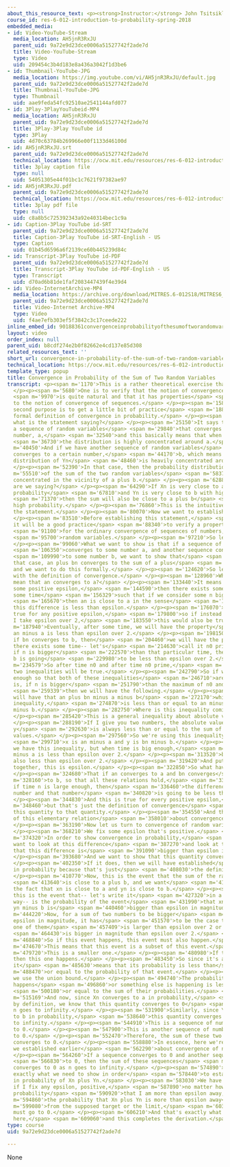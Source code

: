 ```yaml
---
about_this_resource_text: <p><strong>Instructor:</strong> John Tsitsiklis</p>
course_id: res-6-012-introduction-to-probability-spring-2018
embedded_media:
- id: Video-YouTube-Stream
  media_location: AH5jnR3RxJU
  parent_uid: 9a72e9d23dce0006a51527742f2ade7d
  title: Video-YouTube-Stream
  type: Video
  uid: 209454c3b4d183e8a436a3042f1d3be6
- id: Thumbnail-YouTube-JPG
  media_location: https://img.youtube.com/vi/AH5jnR3RxJU/default.jpg
  parent_uid: 9a72e9d23dce0006a51527742f2ade7d
  title: Thumbnail-YouTube-JPG
  type: Thumbnail
  uid: aae9feda54fc92510ae2541144afd077
- id: 3Play-3PlayYouTubeid-MP4
  media_location: AH5jnR3RxJU
  parent_uid: 9a72e9d23dce0006a51527742f2ade7d
  title: 3Play-3Play YouTube id
  type: 3Play
  uid: 4d70c63784b269966e00f1133d46100d
- id: AH5jnR3RxJU.srt
  parent_uid: 9a72e9d23dce0006a51527742f2ade7d
  technical_location: https://ocw.mit.edu/resources/res-6-012-introduction-to-probability-spring-2018/part-ii-inference-limit-theorems/convergence-in-probability-of-the-sum-of-two-random-variables/AH5jnR3RxJU.srt
  title: 3play caption file
  type: null
  uid: 54051305e44f01bc1c7621f97382ae97
- id: AH5jnR3RxJU.pdf
  parent_uid: 9a72e9d23dce0006a51527742f2ade7d
  technical_location: https://ocw.mit.edu/resources/res-6-012-introduction-to-probability-spring-2018/part-ii-inference-limit-theorems/convergence-in-probability-of-the-sum-of-two-random-variables/AH5jnR3RxJU.pdf
  title: 3play pdf file
  type: null
  uid: c8a8b5c725392343a92e40314bec1c9a
- id: Caption-3Play YouTube id-SRT
  parent_uid: 9a72e9d23dce0006a51527742f2ade7d
  title: Caption-3Play YouTube id-SRT-English - US
  type: Caption
  uid: 01b45d6596a6f2139ce60b445239d84c
- id: Transcript-3Play YouTube id-PDF
  parent_uid: 9a72e9d23dce0006a51527742f2ade7d
  title: Transcript-3Play YouTube id-PDF-English - US
  type: Transcript
  uid: d70ad6b81de1faf2083447439f4e39d4
- id: Video-InternetArchive-MP4
  media_location: https://archive.org/download/MITRES.6-012S18/MITRES6_012S18_S18-01_300k.mp4
  parent_uid: 9a72e9d23dce0006a51527742f2ade7d
  title: Video-Internet Archive-MP4
  type: Video
  uid: f4ae7efb303ef5f3842c3c17ceede222
inline_embed_id: 90188361convergenceinprobabilityofthesumoftworandomvariables42305045
layout: video
order_index: null
parent_uid: b8cdf274e2b0f82662e4cd137e85d308
related_resources_text: ''
short_url: convergence-in-probability-of-the-sum-of-two-random-variables
technical_location: https://ocw.mit.edu/resources/res-6-012-introduction-to-probability-spring-2018/part-ii-inference-limit-theorems/convergence-in-probability-of-the-sum-of-two-random-variables
template_type: popup
title: Convergence in Probability of the Sum of Two Random Variables
transcript: <p><span m='1170'>This is a rather theoretical exercise that has two purposes.</span>
  </p><p><span m='5680'>One is to verify that the notion of convergence in probability</span>
  <span m='9970'>is quite natural and that it has properties</span> <span m='12730'>similar
  to the notion of convergence of sequences.</span> </p><p><span m='15880'>And the
  second purpose is to get a little bit of practice</span> <span m='18860'>with the
  formal definition of convergence in probability.</span> </p><p><span m='22390'>So
  what is the statement saying?</span> </p><p><span m='25150'>It says that if we have
  a sequence of random variables</span> <span m='29840'>that converges to a certain
  number, a,</span> <span m='32540'>and this basically means that when n is large,</span>
  <span m='36730'>the distribution is highly concentrated around a.</span> </p><p><span
  m='40450'>And if we have another sequence of random variables</span> <span m='42712'>that
  converges to a certain number,</span> <span m='44170'>b, which means that the probability
  distribution of Yn</span> <span m='48460'>is heavily concentrated around b.</span>
  </p><p><span m='52390'>In that case, then the probability distribution</span> <span
  m='55510'>of the sum of the two random variables</span> <span m='58370'>is heavily
  concentrated in the vicinity of a plus b.</span> </p><p><span m='62880'>So what
  are we saying?</span> </p><p><span m='64290'>If Xn is very close to a with high
  probability</span> <span m='67810'>and Yn is very close to b with high probability,</span>
  <span m='71370'>then the sum will also be close to a plus b</span> <span m='75140'>with
  high probability.</span> </p><p><span m='76860'>This is the intuitive content of
  the statement.</span> </p><p><span m='80070'>Now we want to establish this formally.</span>
  </p><p><span m='83510'>Before establishing this statement,</span> <span m='85860'>however,
  it will be a good practice</span> <span m='88340'>to verify a property of this type</span>
  <span m='91100'>for the ordinary convergence of sequences of numbers, not</span>
  <span m='95700'>random variables.</span> </p><p><span m='97210'>So let us do that.</span>
  </p><p><span m='99060'>What we want to show is that if a sequence of numbers, an,</span>
  <span m='106350'>converges to some number a, and another sequence converges</span>
  <span m='109990'>to some number b, we want to show that</span> <span m='113300'>in
  that case, an plus bn converges to the sum of a plus</span> <span m='118490'>b,
  and we want to do this formally.</span> </p><p><span m='124620'>So let us start
  with the definition of convergence.</span> </p><p><span m='128960'>What does it
  mean that an converges to a?</span> </p><p><span m='133440'>It means that if I fix
  some positive epsilon,</span> <span m='144590'>then there exists some number or
  some time</span> <span m='156329'>such that if we consider some n bigger than n0,</span>
  <span m='165670'>then an is close to a in the sense</span> <span m='171850'>that
  this difference is less than epsilon.</span> </p><p><span m='176070'>Now this is
  true for any positive epsilon,</span> <span m='179800'>so if instead of epsilon,
  I take epsilon over 2,</span> <span m='183550'>this would also be true.</span> </p><p><span
  m='187940'>Eventually, after some time, we will have the property</span> <span m='193090'>that
  an minus a is less than epsilon over 2.</span> </p><p><span m='198150'>Similarly,
  if bn converges to b, then</span> <span m='204460'>we will have the property that
  there exists some time-- let's</span> <span m='214630'>call it n0 prime-- such that
  if n is bigger</span> <span m='222570'>than that particular time, then bn minus
  b is going</span> <span m='229980'>to be less than epsilon over 2.</span> </p><p><span
  m='234579'>So after time n0 and after time n0 prime,</span> <span m='239090'>these
  two inequalities will be true.</span> </p><p><span m='242790'>So if we wait long
  enough so that both of these inequalities</span> <span m='246710'>are true, that
  is, if n is bigger</span> <span m='251790'>than the maximum of n0 and n0 prime,</span>
  <span m='259339'>then we will have the following.</span> </p><p><span m='263320'>We
  will have that an plus bn minus a minus b</span> <span m='272170'>which, by an elementary
  inequality,</span> <span m='274870'>is less than or equal to an minus a plus bn
  minus b.</span> </p><p><span m='282750'>Where is this inequality coming from?</span>
  </p><p><span m='285420'>This is a general inequality about absolute values.</span>
  </p><p><span m='288190'>If I give you two numbers, the absolute value of x plus
  y</span> <span m='292630'>is always less than or equal to the sum of the absolute
  values.</span> </p><p><span m='297560'>So we're using this inequality where</span>
  <span m='299710'>x is an minus a and y is bn minus b.</span> </p><p><span m='304680'>So
  we have this inequality, but when time is big enough,</span> <span m='309520'>an
  minus a is less than epsilon over 2.</span> </p><p><span m='313520'>bn minus b is
  also less than epsilon over 2.</span> </p><p><span m='319420'>And putting everything
  together, this is epsilon.</span> </p><p><span m='322850'>So what have we shown?</span>
  </p><p><span m='324680'>That if an converges to a and bn converges</span> <span
  m='328160'>to b, so that all these relations hold,</span> <span m='331500'>then
  if time n is large enough, then</span> <span m='336460'>the difference between this
  number and that number</span> <span m='340820'>is going to be less than epsilon.</span>
  </p><p><span m='344830'>And this is true for every positive epsilon,</span> <span
  m='348460'>but that's just the definition of convergence</span> <span m='351560'>of
  this quantity to that quantity.</span> </p><p><span m='354550'>And this is the proof
  of this elementary relation</span> <span m='358010'>about convergence of numbers.</span>
  </p><p><span m='363190'>Now let us turn to convergence of random variables.</span>
  </p><p><span m='368210'>We fix some epsilon that's positive.</span> </p><p><span
  m='374320'>In order to show convergence in probability,</span> <span m='377410'>we
  want to look at this difference</span> <span m='387270'>and look at the probability
  that this difference is</span> <span m='391090'>bigger than epsilon in magnitude.</span>
  </p><p><span m='393680'>And we want to show that this quantity converges to 0.</span>
  </p><p><span m='402350'>If it does, then we will have established</span> <span m='405470'>convergence
  in probability because that's just</span> <span m='408030'>the definition.</span>
  </p><p><span m='410770'>Now, this is the event that the sum of the random variables</span>
  <span m='413640'>is close to a plus b, and we want</span> <span m='416460'>to use
  the fact that xn is close to a and yn is close to b.</span> </p><p><span m='422860'>So
  this is the event that-- let's write it</span> <span m='427320'>in a somewhat different
  way-- is the probability of the event</span> <span m='431990'>that xn minus a plus
  yn minus b is</span> <span m='440460'>bigger than epsilon in magnitude.</span> </p><p><span
  m='444220'>Now, for a sum of two numbers to be bigger</span> <span m='448950'>than
  epsilon in magnitude, it has</span> <span m='451570'>to be the case that either
  one of them</span> <span m='457409'>is larger than epsilon over 2 or the other number</span>
  <span m='464430'>is bigger in magnitude than epsilon over 2.</span> </p><p><span
  m='468840'>So if this event happens, this event must also happen.</span> </p><p><span
  m='474670'>This means that this event is a subset of this event.</span> </p><p><span
  m='479720'>This is a smaller one.</span> </p><p><span m='480980'>If this happens,
  then this one happens.</span> </p><p><span m='483450'>So since it's a smaller event,
  it</span> <span m='485630'>means that its probability is less than</span> <span
  m='488470'>or equal to the probability of that event.</span> </p><p><span m='492560'>Now
  we use the union bound.</span> </p><p><span m='494740'>The probability that something
  happens</span> <span m='496860'>or something else is happening is less than</span>
  <span m='500180'>or equal to the sum of their probabilities.</span> </p><p><span
  m='515169'>And now, since Xn converges to a in probability,</span> <span m='521110'>then
  by definition, we know that this quantity converges to 0</span> <span m='527560'>as
  n goes to infinity.</span> </p><p><span m='531900'>Similarly, since Yn converges
  to b in probability,</span> <span m='538640'>this quantity converges to 0 as n goes
  to infinity.</span> </p><p><span m='544910'>This is a sequence of numbers that converges
  to 0.</span> </p><p><span m='547900'>This is another sequence of numbers that converges
  to 0.</span> </p><p><span m='552470'>Therefore, the sum of these two sequences also
  converges to 0.</span> </p><p><span m='558880'>In essence, here we're applying what
  we established earlier</span> <span m='562290'>about convergence of numbers.</span>
  </p><p><span m='564260'>If a sequence converges to 0 and another sequence converges</span>
  <span m='566830'>to 0, then the sum of these sequences</span> <span m='569780'>also
  converges to 0 as n goes to infinity.</span> </p><p><span m='574890'>But this is
  exactly what we need to show in order</span> <span m='578440'>to establish convergence
  in probability of Xn plus Yn.</span> </p><p><span m='583030'>We have shown that
  if I fix any epsilon, positive,</span> <span m='587890'>no matter how small, the
  probability</span> <span m='590920'>that I am more than epsilon away,</span> <span
  m='594860'>the probability that Xn plus Yn is more than epsilon away</span> <span
  m='599080'>from the supposed target or the limit,</span> <span m='603240'>this probability
  must go to 0.</span> </p><p><span m='606210'>And that's exactly what we established
  here,</span> <span m='609060'>and this completes the derivation.</span> </p><p></p>
type: course
uid: 9a72e9d23dce0006a51527742f2ade7d

---
```

None